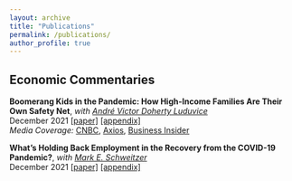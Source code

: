 ```yaml
---
layout: archive
title: "Publications"
permalink: /publications/
author_profile: true
---
```


## Economic Commentaries

**Boomerang Kids in the Pandemic: How High-Income Families Are Their Own Safety Net**, *with [André Victor Doherty Luduvice](https://avdluduvice.github.io/)*      
December 2021 [[paper]](https://www.clevelandfed.org/newsroom-and-events/publications/economic-commentary/2021-economic-commentaries/ec-202121-boomerang-kids-in-the-pandemic)
[[appendix]](https://www.clevelandfed.org/~/media/content/newsroom%20and%20events/publications/economic%20commentary/2021/ec%20202121/appendix%20-%20ec%20boomerang%20kids%20in%20the%20pandemic.pdf?la=en)   
*Media Coverage:* [CNBC](https://www.cnbc.com/2022/01/10/young-adults-with-rich-parents-are-more-likely-to-boomerang-back-home.html),
[Axios](https://www.axios.com/2022/01/11/boomerang-kids-flee-the-nest),
[Business Insider](https://www.businessinsider.com/millennials-gen-z-living-parents-home-boomerang-kids-wealth-divide-2022-1)


**What’s Holding Back Employment in the Recovery from the COVID-19 Pandemic?**, *with [Mark E. Schweitzer](https://www.clevelandfed.org/our-research/economists/mark-e-schweitzer.aspx)*      
December 2021 [[paper]](https://www.clevelandfed.org/newsroom-and-events/publications/economic-commentary/2021-economic-commentaries/ec-202123-whats-holding-back-employment-in-the-recovery-from-the-covid19-pandemic.aspx)
[[appendix]](https://www.clevelandfed.org/~/media/content/newsroom%20and%20events/publications/economic%20commentary/2021/ec%20202123/appendix%20-%20ec%20202123.pdf?la=en)  
